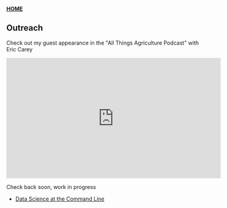 **<span style="color: grey;"> [HOME](./index.md) </span>**

## Outreach

Check out my guest appearance in the "All Things Agriculture Podcast" with Eric Carey

<iframe width="560" height="315" src="https://www.youtube.com/embed/Dw_8N39wyBI" frameborder="0" allow="autoplay; encrypted-media" allowfullscreen></iframe>



Check back soon, work in progress

* [Data Science at the Command Line](https://www.datascienceatthecommandline.com/)  

